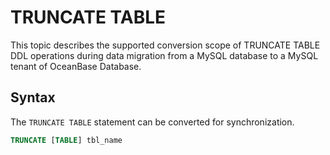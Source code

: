 # TRUNCATE TABLE

This topic describes the supported conversion scope of TRUNCATE TABLE DDL operations during data migration from a MySQL database to a MySQL tenant of OceanBase Database. 

## Syntax

The `TRUNCATE TABLE` statement can be converted for synchronization. 

```sql
TRUNCATE [TABLE] tbl_name
```

